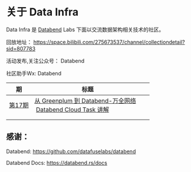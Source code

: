 # 关于 Data Infra

Data Infra 是 [Databend](https://github.com/datafuselabs/databend) Labs 下面以交流数据架构相关技术的社区。

回放地址： https://space.bilibili.com/275673537/channel/collectiondetail?sid=807783

活动发布,关注公众号： Databend

社区助手Wx:  Databend 

| 期                                                                                        | 标题                                                                                                                                                                                                                                                                                                                                                   |     |
| ---------------------------------------------------------------------------------------- | ---------------------------------------------------------------------------------------------------------------------------------------------------------------------------------------------------------------------------------------------------------------------------------------------------------------------------------------------------- | --- |
| [第17期](https://github.com/databendcn/data-infra/tree/main/%E7%AC%AC17%E6%9C%9F-20240120) | [从 Greenplum 到 Databend-万全网络](https://github.com/databendcn/data-infra/blob/main/%E7%AC%AC17%E6%9C%9F-20240120/%E4%BB%8E%20Greenplum%20%E5%88%B0%20Databend-%E4%B8%87%E5%85%A8%E7%BD%91%E7%BB%9C.pdf)   <br/> [Databend Cloud Task 讲解](https://github.com/databendcn/data-infra/blob/main/%E7%AC%AC17%E6%9C%9F-20240120/Databend%20Cloud%20Task.pdf) |     |
|                                                                                          |                                                                                                                                                                                                                                                                                                                                                      |     |
|                                                                                          |                                                                                                                                                                                                                                                                                                                                                      |     |

## 感谢：

Databend: https://github.com/datafuselabs/databend

Databend Docs: https://databend.rs/docs
